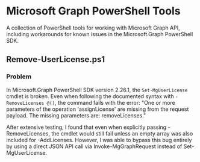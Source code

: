 # Microsoft Graph PowerShell Tools

A collection of PowerShell tools for working with Microsoft Graph API, including workarounds for known issues in the Microsoft.Graph PowerShell SDK.

## Remove-UserLicense.ps1

### Problem

In Microsoft.Graph PowerShell SDK version 2.26.1, the `Set-MgUserLicense` cmdlet is broken. Even when following the documented syntax with `-RemoveLicenses @()`, the command fails with the error:
"One or more parameters of the operation 'assignLicense' are missing from the request payload. The missing parameters are: removeLicenses."

After extensive testing, I found that even when explicitly passing -RemoveLicenses, the cmdlet would still fail unless an empty array was also included for -AddLicenses. However, I was able to bypass this bug entirely by using a direct JSON API call via Invoke-MgGraphRequest instead of Set-MgUserLicense.
